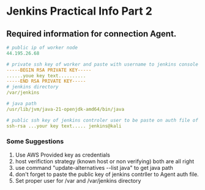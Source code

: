 # Jenkins Practical Info Part 2

## Required information for connection Agent.

```yaml
# public ip of worker node
44.195.26.68

# private ssh key of worker and paste with username to jenkins console
-----BEGIN RSA PRIVATE KEY-----
......youe key text..........
-----END RSA PRIVATE KEY-----
# jenkins directory
/var/jenkins

# java path
/usr/lib/jvm/java-21-openjdk-amd64/bin/java

# public ssh key of jenkins controler user to be paste on auth file of worker node
ssh-rsa ...your key text..... jenkins@kali

```
### Some Suggestions
1. Use AWS Provided key as credentials
2. host verifiction strategy (known host or non verifying) both are all right
3. use command "update-alternatives --list java" to get java path
4. don't forget to paste the public key of jenkins contrller to Agent auth file.
5. Set proper user for /var and /var/jenkins directory
